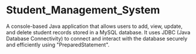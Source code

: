 # Student_Management_System
A console-based Java application that allows users to add, view, update, and delete student records stored in a MySQL database. It uses JDBC (Java Database Connectivity) to connect and interact with the database securely and efficiently using "PreparedStatement".
